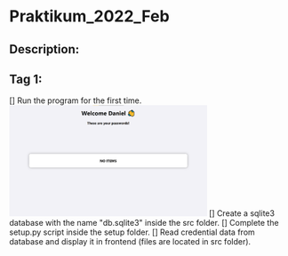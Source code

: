 # Praktikum_2022_Feb

## Description:


## Tag 1:
[] Run the program for the first time.
<img src="docs/app.png" height="200px" width="auto">
[] Create a sqlite3 database with the name "db.sqlite3" inside the src folder.
[] Complete the setup.py script inside the setup folder.
[] Read credential data from database and display it in frontend (files are located in src folder).
